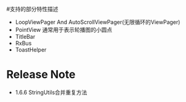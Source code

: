 #支持的部分特性描述

* LoopViewPager And AutoScrollViewPager(无限循环的ViewPager)
* PointView 通常用于表示轮播图的小圆点
* TitleBar
* RxBus
* ToastHelper

# Release Note
* 1.6.6 StringUtils合并重复方法
